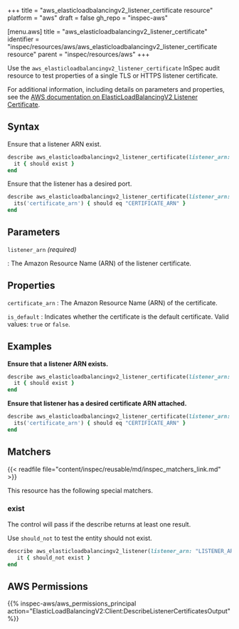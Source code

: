 +++
title = "aws_elasticloadbalancingv2_listener_certificate resource"
platform = "aws"
draft = false
gh_repo = "inspec-aws"

[menu.aws]
title = "aws_elasticloadbalancingv2_listener_certificate"
identifier = "inspec/resources/aws/aws_elasticloadbalancingv2_listener_certificate resource"
parent = "inspec/resources/aws"
+++

Use the `aws_elasticloadbalancingv2_listener_certificate` InSpec audit resource to test properties of a single TLS or HTTPS listener certificate.

For additional information, including details on parameters and properties, see the [AWS documentation on ElasticLoadBalancingV2 Listener Certificate](https://docs.aws.amazon.com/AWSCloudFormation/latest/UserGuide/aws-resource-elasticloadbalancingv2-listenercertificate.html).

## Syntax

Ensure that a listener ARN exist.

```ruby
describe aws_elasticloadbalancingv2_listener_certificate(listener_arn: 'LISTENER_ARN') do
  it { should exist }
end
```

Ensure that the listener has a desired port.

```ruby
describe aws_elasticloadbalancingv2_listener_certificate(listener_arn: 'LISTENER_ARN') do
  its('certificate_arn') { should eq "CERTIFICATE_ARN" }
end
```

## Parameters

`listener_arn` _(required)_

: The Amazon Resource Name (ARN) of the listener certificate.

## Properties

`certificate_arn`
: The Amazon Resource Name (ARN) of the certificate.

`is_default`
: Indicates whether the certificate is the default certificate. Valid values: `true` or `false`.

## Examples

**Ensure that a listener ARN exists.**

```ruby
describe aws_elasticloadbalancingv2_listener_certificate(listener_arn: 'LISTENER_ARN') do
  it { should exist }
end
```

**Ensure that listener has a desired certificate ARN attached.**

```ruby
describe aws_elasticloadbalancingv2_listener_certificate(listener_arn: 'LISTENER_ARN') do
  its('certificate_arn') { should eq "CERTIFICATE_ARN" }
end
```

## Matchers

{{< readfile file="content/inspec/reusable/md/inspec_matchers_link.md" >}}

This resource has the following special matchers.

### exist

The control will pass if the describe returns at least one result.

Use `should_not` to test the entity should not exist.

```ruby
describe aws_elasticloadbalancingv2_listener(listener_arn: "LISTENER_ARN") do
   it { should_not exist }
end
```

## AWS Permissions

{{% inspec-aws/aws_permissions_principal action="ElasticLoadBalancingV2:Client:DescribeListenerCertificatesOutput" %}}

